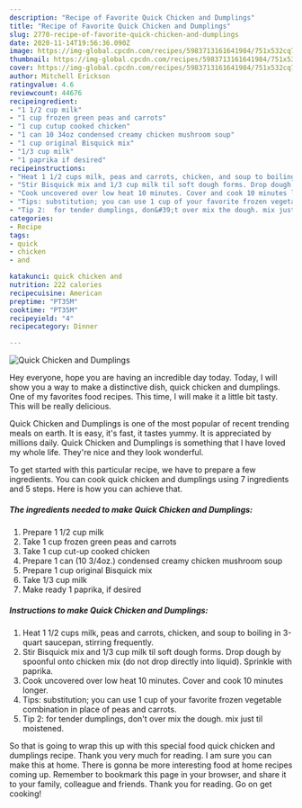 ```yaml
---
description: "Recipe of Favorite Quick Chicken and Dumplings"
title: "Recipe of Favorite Quick Chicken and Dumplings"
slug: 2770-recipe-of-favorite-quick-chicken-and-dumplings
date: 2020-11-14T19:56:36.090Z
image: https://img-global.cpcdn.com/recipes/5983713161641984/751x532cq70/quick-chicken-and-dumplings-recipe-main-photo.jpg
thumbnail: https://img-global.cpcdn.com/recipes/5983713161641984/751x532cq70/quick-chicken-and-dumplings-recipe-main-photo.jpg
cover: https://img-global.cpcdn.com/recipes/5983713161641984/751x532cq70/quick-chicken-and-dumplings-recipe-main-photo.jpg
author: Mitchell Erickson
ratingvalue: 4.6
reviewcount: 44676
recipeingredient:
- "1 1/2 cup milk"
- "1 cup frozen green peas and carrots"
- "1 cup cutup cooked chicken"
- "1 can 10 34oz condensed creamy chicken mushroom soup"
- "1 cup original Bisquick mix"
- "1/3 cup milk"
- "1 paprika if desired"
recipeinstructions:
- "Heat 1 1/2 cups milk, peas and carrots, chicken, and soup to boiling in 3-quart saucepan, stirring frequently."
- "Stir Bisquick mix and 1/3 cup milk til soft dough forms. Drop dough by spoonful onto chicken mix (do not drop directly into liquid). Sprinkle with paprika."
- "Cook uncovered over low heat 10 minutes. Cover and cook 10 minutes longer."
- "Tips: substitution; you can use 1 cup of your favorite frozen vegetable combination in place of peas and carrots."
- "Tip 2:  for tender dumplings, don&#39;t over mix the dough. mix just til moistened."
categories:
- Recipe
tags:
- quick
- chicken
- and

katakunci: quick chicken and 
nutrition: 222 calories
recipecuisine: American
preptime: "PT35M"
cooktime: "PT35M"
recipeyield: "4"
recipecategory: Dinner

---
```



![Quick Chicken and Dumplings](https://img-global.cpcdn.com/recipes/5983713161641984/751x532cq70/quick-chicken-and-dumplings-recipe-main-photo.jpg)

Hey everyone, hope you are having an incredible day today. Today, I will show you a way to make a distinctive dish, quick chicken and dumplings. One of my favorites food recipes. This time, I will make it a little bit tasty. This will be really delicious.



Quick Chicken and Dumplings is one of the most popular of recent trending meals on earth. It is easy, it's fast, it tastes yummy. It is appreciated by millions daily. Quick Chicken and Dumplings is something that I have loved my whole life. They're nice and they look wonderful.


To get started with this particular recipe, we have to prepare a few ingredients. You can cook quick chicken and dumplings using 7 ingredients and 5 steps. Here is how you can achieve that.

<!--inarticleads1-->

##### The ingredients needed to make Quick Chicken and Dumplings:

1. Prepare 1 1/2 cup milk
1. Take 1 cup frozen green peas and carrots
1. Take 1 cup cut-up cooked chicken
1. Prepare 1 can (10 3/4oz.) condensed creamy chicken mushroom soup
1. Prepare 1 cup original Bisquick mix
1. Take 1/3 cup milk
1. Make ready 1 paprika, if desired




<!--inarticleads2-->

##### Instructions to make Quick Chicken and Dumplings:

1. Heat 1 1/2 cups milk, peas and carrots, chicken, and soup to boiling in 3-quart saucepan, stirring frequently.
1. Stir Bisquick mix and 1/3 cup milk til soft dough forms. Drop dough by spoonful onto chicken mix (do not drop directly into liquid). Sprinkle with paprika.
1. Cook uncovered over low heat 10 minutes. Cover and cook 10 minutes longer.
1. Tips: substitution; you can use 1 cup of your favorite frozen vegetable combination in place of peas and carrots.
1. Tip 2:  for tender dumplings, don&#39;t over mix the dough. mix just til moistened.




So that is going to wrap this up with this special food quick chicken and dumplings recipe. Thank you very much for reading. I am sure you can make this at home. There is gonna be more interesting food at home recipes coming up. Remember to bookmark this page in your browser, and share it to your family, colleague and friends. Thank you for reading. Go on get cooking!
